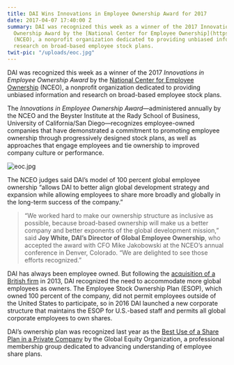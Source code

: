 ```yaml
---
title: DAI Wins Innovations in Employee Ownership Award for 2017
date: 2017-04-07 17:40:00 Z
summary: DAI was recognized this week as a winner of the 2017 Innovations in Employee
  Ownership Award by the [National Center for Employee Ownership](https://www.nceo.org/)
  (NCEO), a nonprofit organization dedicated to providing unbiased information and
  research on broad-based employee stock plans.
twit-pic: "/uploads/eoc.jpg"
---
```


DAI was recognized this week as a winner of the 2017 *Innovations in Employee Ownership Award* by the [National Center for Employee Ownership](https://www.nceo.org/) (NCEO), a nonprofit organization dedicated to providing unbiased information and research on broad-based employee stock plans.

The *Innovations in Employee Ownership Award*—administered annually by the NCEO and the Beyster Institute at the Rady School of Business, University of California/San Diego—recognizes employee-owned companies that have demonstrated a commitment to promoting employee ownership through progressively designed stock plans, as well as approaches that engage employees and tie ownership to improved company culture or performance.

![eoc.jpg](/uploads/eoc.jpg)


The NCEO judges said DAI’s model of 100 percent global employee ownership “allows DAI to better align global development strategy and expansion while allowing employees to share more broadly and globally in the long-term success of the company.”

> “We worked hard to make our ownership structure as inclusive as possible, because broad-based ownership will make us a better company and better exponents of the global development mission,” said **Joy White, DAI’s Director of Global Employee Ownership**, who accepted the award with CFO Mike Jakobowski at the NCEO’s annual conference in Denver, Colorado. “We are delighted to see those efforts recognized.”

DAI has always been employee owned. But following the [acquisition of a British firm](/news/dai-joins-forces-international-development-consultancy-htspe-ltd) in 2013, DAI recognized the need to accommodate more global employees as owners. The Employee Stock Ownership Plan (ESOP), which owned 100 percent of the company, did not permit employees outside of the United States to participate, so in 2016 DAI launched a new corporate structure that maintains the ESOP for U.S.-based staff and permits all global corporate employees to own shares. 

DAI’s ownership plan was recognized last year as the [Best Use of a Share Plan in a Private Company](/news/dai-employee-ownership-initiative-wins-prestigious-award) by the Global Equity Organization, a professional membership group dedicated to advancing understanding of employee share plans.
